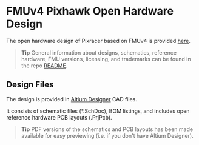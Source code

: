 # FMUv4 Pixhawk Open Hardware Design

The open hardware design of Pixracer based on FMUv4 is provided [here](https://github.com/AUAV-OpenSource/FMUv4-PixRacer).

> **Tip** General information about designs, schematics, reference hardware, FMU versions, licensing, and trademarks can be found in the repo [README](../README.md).

## Design Files

The design is provided in [Altium Designer](https://www.altium.com/) CAD files.

It consists of schematic files (*.SchDoc), BOM listings, and includes open reference hardware PCB layouts (.PrjPcb). 

> **Tip** PDF versions of the schematics and PCB layouts has been made available for easy previewing (i.e. if you don't have Altium Designer).


<!-- Removed text: FMUv3 open design (along with IMUv3 + PSMv3 support components) -->


